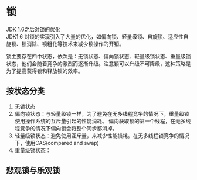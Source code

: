 # 锁
[JDK 1.6之后对锁的优化](https://gitee.com/SnailClimb/JavaGuide/blob/master/docs/java/Multithread/synchronized.md)  
JDK1.6 对锁的实现引入了大量的优化，如偏向锁、轻量级锁、自旋锁、适应性自旋锁、锁消除、锁粗化等技术来减少锁操作的开销。

锁主要存在四中状态，依次是：无锁状态、偏向锁状态、轻量级锁状态、重量级锁状态，他们会随着竞争的激烈而逐渐升级。注意锁可以升级不可降级，这种策略是为了提高获得锁和释放锁的效率。
## 按状态分类
1. 无锁状态
2. 偏向锁状态：与轻量级锁一样，为了避免在无多线程竞争的情况下，重量级锁使用操作系统的互斥量引起的性能消耗。
偏向获取锁的第一个线程，在无多线程竞争的情况下偏向锁会将整个同步都消掉。
3. 轻量级锁状态：避免使用互斥量，来减少性能损耗。在无多线程锁竞争的情况下，使用CAS(compared and swap)
4. 重量级锁状态：
## 悲观锁与乐观锁

